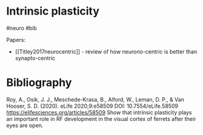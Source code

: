 # Intrinsic plasticity

#neuro #bib

Papers:
* [[Titley2017neurocentric]] - review of how neurono-centric is better than synapto-centric

# Bibliography

Roy, A., Osik, J. J., Meschede-Krasa, B., Alford, W., Leman, D. P., & Van Hooser, S. D. (2020). eLife 2020;9:e58509 DOI: 10.7554/eLife.58509
https://elifesciences.org/articles/58509
Show that intrinsic plasticity plays an important role in RF development in the visual cortex of ferrets after their eyes are open.
